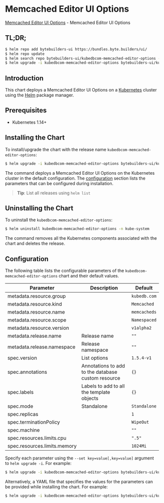 # Memcached Editor UI Options

[Memcached Editor UI Options](https://byte.builders) - Memcached Editor UI Options

## TL;DR;

```bash
$ helm repo add bytebuilders-ui https://bundles.byte.builders/ui/
$ helm repo update
$ helm search repo bytebuilders-ui/kubedbcom-memcached-editor-options --version=v0.4.2
$ helm upgrade -i kubedbcom-memcached-editor-options bytebuilders-ui/kubedbcom-memcached-editor-options -n kube-system --create-namespace --version=v0.4.2
```

## Introduction

This chart deploys a Memcached Editor UI Options on a [Kubernetes](http://kubernetes.io) cluster using the [Helm](https://helm.sh) package manager.

## Prerequisites

- Kubernetes 1.14+

## Installing the Chart

To install/upgrade the chart with the release name `kubedbcom-memcached-editor-options`:

```bash
$ helm upgrade -i kubedbcom-memcached-editor-options bytebuilders-ui/kubedbcom-memcached-editor-options -n kube-system --create-namespace --version=v0.4.2
```

The command deploys a Memcached Editor UI Options on the Kubernetes cluster in the default configuration. The [configuration](#configuration) section lists the parameters that can be configured during installation.

> **Tip**: List all releases using `helm list`

## Uninstalling the Chart

To uninstall the `kubedbcom-memcached-editor-options`:

```bash
$ helm uninstall kubedbcom-memcached-editor-options -n kube-system
```

The command removes all the Kubernetes components associated with the chart and deletes the release.

## Configuration

The following table lists the configurable parameters of the `kubedbcom-memcached-editor-options` chart and their default values.

|          Parameter           |                    Description                     |         Default         |
|------------------------------|----------------------------------------------------|-------------------------|
| metadata.resource.group      |                                                    | <code>kubedb.com</code> |
| metadata.resource.kind       |                                                    | <code>Memcached</code>  |
| metadata.resource.name       |                                                    | <code>memcacheds</code> |
| metadata.resource.scope      |                                                    | <code>Namespaced</code> |
| metadata.resource.version    |                                                    | <code>v1alpha2</code>   |
| metadata.release.name        | Release name                                       | <code>""</code>         |
| metadata.release.namespace   | Release namespace                                  | <code>""</code>         |
| spec.version                 | List options                                       | <code>1.5.4-v1</code>   |
| spec.annotations             | Annotations to add to the database custom resource | <code>{}</code>         |
| spec.labels                  | Labels to add to all the template objects          | <code>{}</code>         |
| spec.mode                    | Standalone                                         | <code>Standalone</code> |
| spec.replicas                |                                                    | <code>1</code>          |
| spec.terminationPolicy       |                                                    | <code>WipeOut</code>    |
| spec.machine                 |                                                    | <code>""</code>         |
| spec.resources.limits.cpu    |                                                    | <code>".5"</code>       |
| spec.resources.limits.memory |                                                    | <code>1024Mi</code>     |


Specify each parameter using the `--set key=value[,key=value]` argument to `helm upgrade -i`. For example:

```bash
$ helm upgrade -i kubedbcom-memcached-editor-options bytebuilders-ui/kubedbcom-memcached-editor-options -n kube-system --create-namespace --version=v0.4.2 --set metadata.resource.group=kubedb.com
```

Alternatively, a YAML file that specifies the values for the parameters can be provided while
installing the chart. For example:

```bash
$ helm upgrade -i kubedbcom-memcached-editor-options bytebuilders-ui/kubedbcom-memcached-editor-options -n kube-system --create-namespace --version=v0.4.2 --values values.yaml
```
